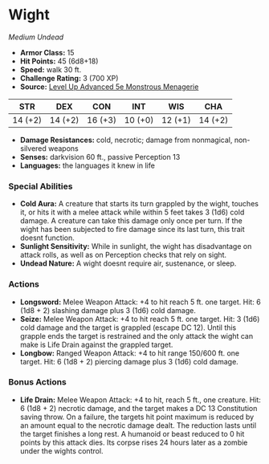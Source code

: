 # Wight

*Medium* *Undead*

- **Armor Class:** 15
- **Hit Points:** 45 (6d8+18)
- **Speed:** walk 30 ft.
- **Challenge Rating:** 3 (700 XP)
- **Source:** [Level Up Advanced 5e Monstrous Menagerie](https://www.levelup5e.com)

| STR | DEX | CON | INT | WIS | CHA |
| --- | --- | --- | --- | --- | --- |
| 14 (+2) | 14 (+2) | 16 (+3) | 10 (+0) | 12 (+1) | 14 (+2) |

- **Damage Resistances:** cold, necrotic; damage from nonmagical, non-silvered weapons
- **Senses:** darkvision 60 ft., passive Perception 13
- **Languages:** the languages it knew in life
### Special Abilities
- **Cold Aura:** A creature that starts its turn grappled by the wight, touches it, or hits it with a melee attack while within 5 feet takes 3 (1d6) cold damage. A creature can take this damage only once per turn. If the wight has been subjected to fire damage since its last turn, this trait doesnt function.
- **Sunlight Sensitivity:** While in sunlight, the wight has disadvantage on attack rolls, as well as on Perception checks that rely on sight.
- **Undead Nature:** A wight doesnt require air, sustenance, or sleep.
### Actions
- **Longsword:** Melee Weapon Attack: +4 to hit  reach 5 ft.  one target. Hit: 6 (1d8 + 2) slashing damage plus 3 (1d6) cold damage.
- **Seize:** Melee Weapon Attack: +4 to hit  reach 5 ft.  one target. Hit: 3 (1d6) cold damage  and the target is grappled (escape DC 12). Until this grapple ends  the target is restrained and the only attack the wight can make is Life Drain against the grappled target.
- **Longbow:** Ranged Weapon Attack: +4 to hit  range 150/600 ft.  one target. Hit: 6 (1d8 + 2) piercing damage plus 3 (1d6) cold damage.
### Bonus Actions
- **Life Drain:** Melee Weapon Attack: +4 to hit, reach 5 ft., one creature. Hit: 6 (1d8 + 2) necrotic damage, and the target makes a DC 13 Constitution saving throw. On a failure, the targets hit point maximum is reduced by an amount equal to the necrotic damage dealt. The reduction lasts until the target finishes a long rest. A humanoid or beast reduced to 0 hit points by this attack dies. Its corpse rises 24 hours later as a zombie under the wights control.
